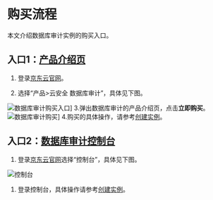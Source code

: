# 购买流程

  本文介绍数据库审计实例的购买入口。

 ## 入口1：[产品介绍页](http://www.jdcloud.com/cn/products/database-audit)

 1. 登录[京东云官网](http://www.jdcloud.com/cn/)。

 2. 选择“产品>云安全 数据库审计”，具体见下图。

![数据库审计购买入口](/cn/image/Database-Audit/数据库审计购买入口.png)]
 3.弹出数据库审计的产品介绍页，点击**立即购买**。
![数据库审计购买](/cn/image/Database-Audit/数据库审计购买.png)]
  4.购买的具体操作，请参考[创建实例](/cn/database-audit/Create-Instance.md)。

 ## 入口2：[数据库审计控制台](https://dbaudit.jdcloud.com/instance)
1. 登录[京东云官网](http://www.jdcloud.com/cn/)选择“控制台”，具体见下图。 

![控制台](/cn/image/Database-Audit/控制台.png)

1. 登录控制台，具体操作请参考[创建实例](/cn/database-audit/Create-Instance.md)。

